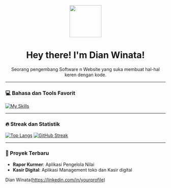 <div align="center">
  <img src="https://media.giphy.com/media/v1.W3S7F27m6S8/giphy.gif" width="100" />
  <h1>Hey there! I'm Dian Winata!</h1>
  <p>Seorang pengembang Software n Website yang suka membuat hal-hal keren dengan kode.</p>
</div>

---

### 💻 Bahasa dan Tools Favorit

[![My Skills](https://skillicons.dev/icons?i=js,html,css,react,nodejs,python)](https://skillicons.dev)

---

### 🔥 Streak dan Statistik

[![Top Langs](https://github-readme-stats.vercel.app/api/top-langs/?username=dianwinata09&layout=compact&theme=gruvbox)](https://github.com/anuraghazra/github-readme-stats)
[![GitHub Streak](https://github-readme-streak-stats.herokuapp.com/?user=dianwinata09&theme=gruvbox)](https://git.io/streak-stats)

---

### 🌟 Proyek Terbaru

-   **Rapor Kurmer**: Aplikasi Pengelola Nilai
-   **Kasir Digital**: Aplikasi Management toko dan Kasir digital

Dian Winata(https://linkedin.com/in/yourprofile)
